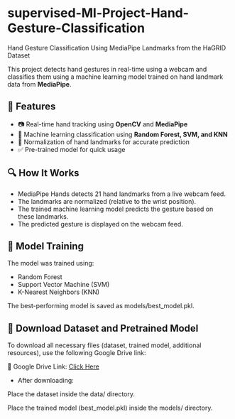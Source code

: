# supervised-Ml-Project-Hand-Gesture-Classification
Hand Gesture Classification Using MediaPipe Landmarks from the HaGRID Dataset

This project detects hand gestures in real-time using a webcam and classifies them using a machine learning model trained on hand landmark data from **MediaPipe**.

## 📌 Features
- 📷 Real-time hand tracking using **OpenCV** and **MediaPipe**
- 🧠 Machine learning classification using **Random Forest, SVM, and KNN**
- 🎯 Normalization of hand landmarks for accurate prediction
- ✅ Pre-trained model for quick usage

## 🔍 How It Works
- MediaPipe Hands detects 21 hand landmarks from a live webcam feed.
- The landmarks are normalized (relative to the wrist position).
- The trained machine learning model predicts the gesture based on these landmarks.
- The predicted gesture is displayed on the webcam feed. 

## 🎯 Model Training
The model was trained using:

- Random Forest
- Support Vector Machine (SVM)
- K-Nearest Neighbors (KNN)

The best-performing model is saved as models/best_model.pkl.

## 📁 Download Dataset and Pretrained Model
To download all necessary files (dataset, trained model, additional resources), use the following Google Drive link:

📂 Google Drive Link: [Click Here](https://drive.google.com/drive/folders/1iEuLvwqERhEHTEmC5vn79pMtNRq8X9Ny?usp=sharing)

- After downloading:

Place the dataset inside the data/ directory.

Place the trained model (best_model.pkl) inside the models/ directory.

